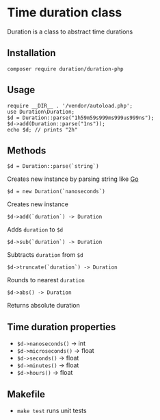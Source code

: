 # Time duration class

Duration is a class to abstract time durations

## Installation

    composer require duration/duration-php

## Usage

    require __DIR__ . '/vendor/autoload.php';
    use Duration\Duration;
    $d = Duration::parse("1h59m59s999ms999us999ns");
    $d->add(Duration::parse("1ns"));
    echo $d; // prints "2h"

## Methods

    $d = Duration::parse(`string`)

Creates new instance by parsing string like [Go](https://pkg.go.dev/time#Duration)

    $d = new Duration(`nanoseconds`)

Creates new instance

    $d->add(`duration`) -> Duration

Adds `duration` to `$d`

    $d->sub(`duration`) -> Duration

Subtracts `duration` from `$d`

    $d->truncate(`duration`) -> Duration

Rounds to nearest `duration`


    $d->abs() -> Duration

Returns absolute duration

## Time duration properties
- `$d->nanoseconds()` -> int
- `$d->microseconds()` -> float
- `$d->seconds()` -> float
- `$d->minutes()` -> float
- `$d->hours()` -> float

## Makefile

- `make test` runs unit tests
